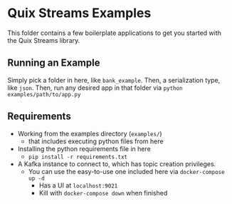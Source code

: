 # Quix Streams Examples

This folder contains a few boilerplate applications to get you started with
the Quix Streams library.

## Running an Example

Simply pick a folder in here, like `bank_example`. Then, a serialization type, like 
`json`. Then, run any desired app in that folder  via `python examples/path/to/app.py`

## Requirements

- Working from the examples directory (`examples/`)
  - that includes executing python files from here
- Installing the python requirements file in here
  - `pip install -r requirements.txt`
- A Kafka instance to connect to, which has topic creation privileges.
  - You can use the easy-to-use one included here via `docker-compose up -d`
    - Has a UI at `localhost:9021`
    - Kill with `docker-compose down` when finished
